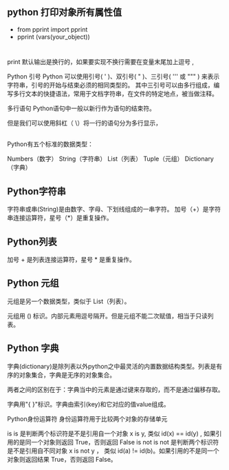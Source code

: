 ## python 打印对象所有属性值
* from pprint import pprint
* pprint (vars(your_object))


#
print 默认输出是换行的，如果要实现不换行需要在变量末尾加上逗号 ,



Python 引号
Python 可以使用引号( ' )、双引号( " )、三引号( ''' 或 """ ) 来表示字符串，引号的开始与结束必须的相同类型的。
其中三引号可以由多行组成，编写多行文本的快捷语法，常用于文档字符串，在文件的特定地点，被当做注释。


多行语句
Python语句中一般以新行作为语句的结束符。

但是我们可以使用斜杠（ \）将一行的语句分为多行显示，

## 
Python有五个标准的数据类型：

Numbers（数字）
String（字符串）
List（列表）
Tuple（元组）
Dictionary（字典）



## Python字符串
字符串或串(String)是由数字、字母、下划线组成的一串字符。
加号（+）是字符串连接运算符，星号（*）是重复操作。



## Python列表
加号 + 是列表连接运算符，星号 * 是重复操作。

## Python 元组
元组是另一个数据类型，类似于 List（列表）。

元组用 () 标识。内部元素用逗号隔开。但是元组不能二次赋值，相当于只读列表。


## Python 字典
字典(dictionary)是除列表以外python之中最灵活的内置数据结构类型。列表是有序的对象集合，字典是无序的对象集合。

两者之间的区别在于：字典当中的元素是通过键来存取的，而不是通过偏移存取。

字典用"{ }"标识。字典由索引(key)和它对应的值value组成。



Python身份运算符
身份运算符用于比较两个对象的存储单元

is	is 是判断两个标识符是不是引用自一个对象	x is y, 类似 id(x) == id(y) , 如果引用的是同一个对象则返回 True，否则返回 False
is not	is not 是判断两个标识符是不是引用自不同对象	x is not y ， 类似 id(a) != id(b)。如果引用的不是同一个对象则返回结果 True，否则返回 False。

